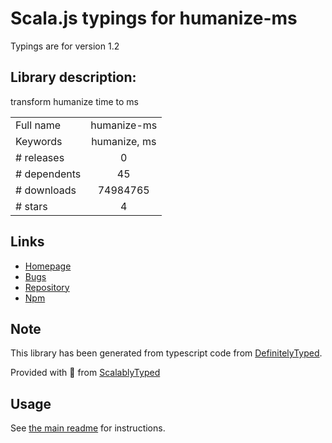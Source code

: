 
# Scala.js typings for humanize-ms

Typings are for version 1.2

## Library description:
transform humanize time to ms

|                    |                 |
| ------------------ | :-------------: |
| Full name          | humanize-ms |
| Keywords           | humanize, ms |
| # releases         | 0 |
| # dependents       | 45 |
| # downloads        | 74984765 |
| # stars            | 4 |

## Links
- [Homepage](https://github.com/node-modules/humanize-ms#readme)
- [Bugs](https://github.com/node-modules/humanize-ms/issues)
- [Repository](https://github.com/node-modules/humanize-ms)
- [Npm](https://www.npmjs.com/package/humanize-ms)
    


## Note
This library has been generated from typescript code from [DefinitelyTyped](https://definitelytyped.org).

Provided with :purple_heart: from [ScalablyTyped](https://github.com/oyvindberg/ScalablyTyped)

## Usage
See [the main readme](../../readme.md) for instructions.


